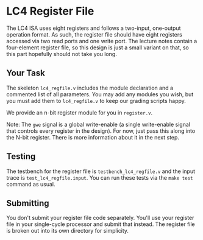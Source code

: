 # LC4 Register File

The LC4 ISA uses eight registers and follows a two-input, one-output
operation format. As such, the register file should have eight
registers accessed via two read ports and one write port. The lecture
notes contain a four-element register file, so this design is just a
small variant on that, so this part hopefully should not take you
long.

## Your Task

The skeleton `lc4_regfile.v` includes the module declaration and a
commented list of all parameters. You may add any modules you wish, 
but you must add them to `lc4_regfile.v` to keep our grading scripts
happy.

We provide an n-bit register module for you in `register.v`.

Note: The `gwe` signal is a global write-enable (a single write-enable
signal that controls every register in the design). For now, just pass
this along into the N-bit register. There is more information about it
in the next step.

## Testing

The testbench for the register file is `testbench_lc4_regfile.v` and
the input trace is `test_lc4_regfile.input`. You can run these tests
via the `make test` command as usual.

## Submitting

You don't submit your register file code separately. You'll use your register file in your single-cycle processor and submit that instead. The register file is broken out into its own directory for simplicity.
